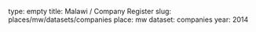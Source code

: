 type: empty
title: Malawi / Company Register
slug: places/mw/datasets/companies
place: mw
dataset: companies
year: 2014
